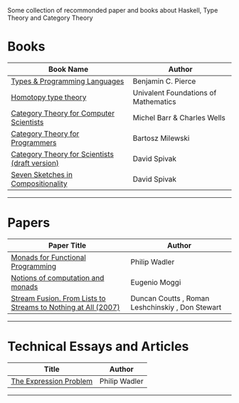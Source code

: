 Some collection of recommonded paper and books about Haskell, Type Theory and Category Theory


# Books

Book Name | Author
--------- | -------------
[Types & Programming Languages](books/Types_and_Programming_Languages_Book_by_Benjamin_C_Pierce.pdf)|Benjamin C. Pierce
[Homotopy type theory](books/Homotopy_Type_Theory.pdf)|Univalent Foundations of Mathematics
[Category Theory for Computer Scientists](books/Category_for_Computer_Science_Book.pdf)|Michel Barr & Charles Wells
[Category Theory for Programmers](books/Category_Theory_for_Programmers_by_Bartosz_Milewski.pdf)|Bartosz Milewski
[Category Theory for Scientists (draft version)](https://ocw.mit.edu/courses/mathematics/18-s996-category-theory-for-scientists-spring-2013/textbook/MIT18_S996S13_textbook.pdf)|David Spivak
[Seven Sketches in Compositionality](http://math.mit.edu/~dspivak/teaching/sp18/7Sketches.pdf)|David Spivak
----

# Papers

Paper Title| Author
-----------| -------------
[Monads for Functional Programming ](papers/Monads_for_functional_programming_by_Walder.pdf)|Philip Wadler
[Notions of computation and monads](papers/Notion_of_Computation_and_Monads_by_Moggi.pdf)| Eugenio Moggi
[Stream Fusion. From Lists to Streams to Nothing at All (2007)](http://fun.cs.tufts.edu/stream-fusion.pdf)| Duncan Coutts , Roman Leshchinskiy , Don Stewart
----


# Technical Essays and Articles


Title| Author
-----------| -------------
[The Expression Problem ](http://homepages.inf.ed.ac.uk/wadler/papers/expression/expression.txt)|Philip Wadler
----
